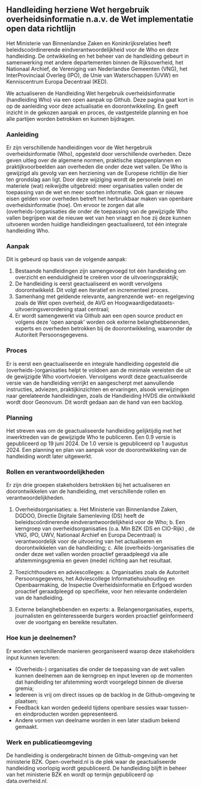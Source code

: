 ## Handleiding herziene Wet hergebruik overheidsinformatie n.a.v. de Wet implementatie open data richtlijn
Het Ministerie van Binnenlandse Zaken en Koninkrijksrelaties heeft beleidscoördinerende eindverantwoordelijkheid voor de Who en deze handleiding.
De ontwikkeling en het beheer van de handleiding gebeurt in samenwerking met andere departementen binnen de Rijksoverheid, het Nationaal Archief, de Vereniging van Nederlandse Gemeenten (VNG), het InterProvinciaal Overleg (IPO), de Unie van Waterschappen (UVW) en Kenniscentrum Europa Decentraal (KED). 

We actualiseren de Handleiding Wet hergebruik overheidsinformatie (handleiding Who) via een open aanpak op Github. Deze pagina gaat kort in op de aanleiding voor deze actualisatie en doorontwikkeling. En geeft inzicht in de gekozen aanpak en proces, de vastgestelde planning en hoe alle partijen worden betrokken en kunnen bijdragen. 

### Aanleiding
Er zijn verschillende handleidingen voor de Wet hergebruik overheidsinformatie (Who), opgesteld door verschillende overheden. Deze geven uitleg over de algemene normen, praktische stappenplannen en praktijkvoorbeelden aan overheden die onder deze wet vallen. De Who is gewijzigd als gevolg van een herziening van de Europese richtlijn die hier ten grondslag aan ligt. Door deze wijziging wordt de personele (wie) en materiele (wat) reikwijdte uitgebreid: meer organisaties vallen onder de toepassing van de wet en meer soorten informatie. Ook gaan er nieuwe eisen gelden voor overheden betreft het herbruikbaar maken van openbare overheidsinformatie (hoe). Om ervoor te zorgen dat alle (overheids-)organisaties die onder de toepassing van de gewijzigde Who vallen begrijpen wat de nieuwe wet van hen vraagt en hoe zij deze kunnen uitvoeren worden huidige handleidingen geactualiseerd, tot één integrale handleiding Who.

### Aanpak
Dit is gebeurd op basis van de volgende aanpak:
1. Bestaande handleidingen zijn samengevoegd tot één handleiding om overzicht en eenduidigheid te creëren voor de uitvoeringspraktijk;
2. De handleiding is eerst geactualiseerd en wordt vervolgens doorontwikkeld. Dit volgt een iteratief en incrementeel proces.
3. Samenhang met geldende relevante, aangrenzende wet- en regelgeving zoals de Wet open overheid, de AVG en Hoogwaardigedatasets-uitvoeringsverordening staat centraal;
4. Er wordt samengewerkt via Github aan een open source product en volgens deze 'open aanpak' worden ook externe belanghebbenenden, experts en overheden betrokken bij de doorontwikkeling, waaronder de Autoriteit Persoonsgegevens.

### Proces
Er is eerst een geactualiseerde en integrale handleiding opgesteld die (overheids-)organisaties helpt te voldoen aan de minimale vereisten die uit de gewijzigde Who voortvloeien. Vervolgens wordt deze geactualiseerde versie van de handleiding verrijkt en aangescherpt met aanvullende instructies, adviezen, praktijkinzichten en ervaringen, alsook verwijzingen naar gerelateerde handleidingen, zoals de Handleiding HVDS die ontwikkeld wordt door Geonovum. Dit wordt gedaan aan de hand van een backlog.

### Planning
Het streven was om de geactualiseerde handleiding gelijktijdig met het inwerktreden van de gewijzigde Who te publiceren. Een 0.9 versie is gepubliceerd op 19 juni 2024. De 1.0 versie is gepubliceerd op 1 augustus 2024. Een planning en plan van aanpak voor de doorontwikkeling van de handleiding wordt later uitgewerkt.

### Rollen en verantwoordelijkheden
Er zijn drie groepen stakeholders betrokken bij het actualiseren en doorontwikkelen van de handleiding, met verschillende rollen en verantwoordelijkheden.

1. Overheidsorganisaties:
     a. Het Ministerie van Binnenlandse Zaken, DGDOO, Directie Digitale Samenleving (DS) heeft de beleidscoördinerende eindverantwoordelijkheid voor de Who;
     b. Een kerngroep van overheidsorganisaties (o.a. Min BZK (DS en CIO-Rijk) , de VNG, IPO, UWV, Nationaal Archief en Europa Decentraal) is verantwoordelijk voor de uitvoering        van het actualiseren en doorontwikkelen van de handleiding;
     c. Alle (overheids-)organisaties die onder deze wet vallen worden proactief geraadpleegd via alle afstemmingsgremia en geven (mede) richting aan het resultaat.

2. Toezichthouders en adviescolleges:
     a. Organisaties zoals de Autoriteit Persoonsgegevens, het Adviescollege Informatiehuishouding en Openbaarmaking, de Inspectie Overheidsinformatie en Erfgoed worden proactief       geraadpleegd op specifieke, voor hen relevante onderdelen van de handleiding.

3. Externe belanghebbenden en experts:
     a. Belangenorganisaties, experts, journalisten en geïnteresseerde burgers worden proactief geïnformeerd over de voortgang en bereikte resultaten.

### Hoe kun je deelnemen?
Er worden verschillende manieren georganiseerd waarop deze stakeholders input kunnen leveren:
- (Overheids-) organisaties die onder de toepassing van de wet vallen kunnen deelnemen aan de kerngroep en input leveren op de momenten dat handleiding ter afstemming wordt voorgelegd binnen de diverse gremia;
- Iedereen is vrij om direct issues op de backlog in de Github-omgeving te plaatsen;
- Feedback kan worden gedeeld tijdens openbare sessies waar tussen- en eindproducten worden gepresenteerd.
- Andere vormen van deelname worden in een later stadium bekend gemaakt.

### Werk en publicatieomgeving 
De handleiding is ondergebracht binnen de Github-omgeving van het ministerie BZK. Open-overheid.nl is de plek waar de geactualiseerde handleiding voorlopig wordt gepubliceerd. De handleiding blijft in beheer van het ministerie BZK en wordt op termijn gepubliceerd op data.overheid.nl.










